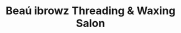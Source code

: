 ---
title: "Beaú ibrowz Threading & Waxing Salon"
url: /virginia-beach/beau-ibrowz-threading-and-waxing-salon/
shop: hairdresser
---